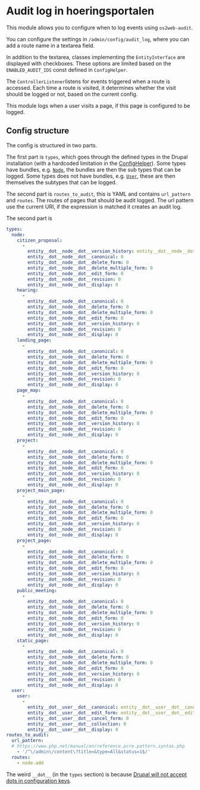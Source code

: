 # Audit log in hoeringsportalen

This module allows you to configure when to log events using `os2web-audit`.

You can configure the settings in `/admin/config/audit_log`, where you can add a
route name in a textarea field.

In addition to the textarea, classes implementing the `EntityInterface` are
displayed with checkboxes. These options are limited based on the
`ENABLED_AUDIT_IDS` const defined in `ConfigHelper`.

The `ControllerListener`listens for events triggered when a route is accessed.
Each time a route is visited, it determines whether the visit should be logged
or not, based on the current config.

This module logs when a user visits a page, if this page is configured to be
logged.

## Config structure

The config is structured in two parts.

The first part is `types`, which goes through the defined types in the Drupal
installation (with a hardcoded limitation in the
[ConfigHelper](https://github.com/itk-dev/hoeringsportal/blob/f454ccf38a6e0b8e2d2eb85b0982ab0d2be43623/web/modules/custom/hoeringsportal_audit_log/src/Helpers/ConfigHelper.php#L14)).
Some types have bundles, e.g.
[`Node`](https://api.drupal.org/api/drupal/core%21modules%21node%21src%21Entity%21Node.php/class/Node/8.9.x),
the bundles are then the sub types that can be logged. Some types does not have
bundles, e.g.
[`User`](https://api.drupal.org/api/drupal/core%21modules%21user%21src%21Entity%21User.php/class/User/9),
these are then themselves the subtypes that can be logged.

The second part is `routes_to_audit`, this is YAML and contains `url_pattern`
and `routes`. The routes of pages that should be audit logged. The url pattern
use the current URI, if the expression is matched it creates an audit log.

The second part is

```yml
types:
  node:
    citizen_proposal:
      -
        entity__dot__node__dot__version_history: entity__dot__node__dot__version_history # Enabled
        entity__dot__node__dot__canonical: 0
        entity__dot__node__dot__delete_form: 0
        entity__dot__node__dot__delete_multiple_form: 0
        entity__dot__node__dot__edit_form: 0
        entity__dot__node__dot__revision: 0
        entity__dot__node__dot__display: 0
    hearing:
      -
        entity__dot__node__dot__canonical: 0
        entity__dot__node__dot__delete_form: 0
        entity__dot__node__dot__delete_multiple_form: 0
        entity__dot__node__dot__edit_form: 0
        entity__dot__node__dot__version_history: 0
        entity__dot__node__dot__revision: 0
        entity__dot__node__dot__display: 0
    landing_page:
      -
        entity__dot__node__dot__canonical: 0
        entity__dot__node__dot__delete_form: 0
        entity__dot__node__dot__delete_multiple_form: 0
        entity__dot__node__dot__edit_form: 0
        entity__dot__node__dot__version_history: 0
        entity__dot__node__dot__revision: 0
        entity__dot__node__dot__display: 0
    page_map:
      -
        entity__dot__node__dot__canonical: 0
        entity__dot__node__dot__delete_form: 0
        entity__dot__node__dot__delete_multiple_form: 0
        entity__dot__node__dot__edit_form: 0
        entity__dot__node__dot__version_history: 0
        entity__dot__node__dot__revision: 0
        entity__dot__node__dot__display: 0
    project:
      -
        entity__dot__node__dot__canonical: 0
        entity__dot__node__dot__delete_form: 0
        entity__dot__node__dot__delete_multiple_form: 0
        entity__dot__node__dot__edit_form: 0
        entity__dot__node__dot__version_history: 0
        entity__dot__node__dot__revision: 0
        entity__dot__node__dot__display: 0
    project_main_page:
      -
        entity__dot__node__dot__canonical: 0
        entity__dot__node__dot__delete_form: 0
        entity__dot__node__dot__delete_multiple_form: 0
        entity__dot__node__dot__edit_form: 0
        entity__dot__node__dot__version_history: 0
        entity__dot__node__dot__revision: 0
        entity__dot__node__dot__display: 0
    project_page:
      -
        entity__dot__node__dot__canonical: 0
        entity__dot__node__dot__delete_form: 0
        entity__dot__node__dot__delete_multiple_form: 0
        entity__dot__node__dot__edit_form: 0
        entity__dot__node__dot__version_history: 0
        entity__dot__node__dot__revision: 0
        entity__dot__node__dot__display: 0
    public_meeting:
      -
        entity__dot__node__dot__canonical: 0
        entity__dot__node__dot__delete_form: 0
        entity__dot__node__dot__delete_multiple_form: 0
        entity__dot__node__dot__edit_form: 0
        entity__dot__node__dot__version_history: 0
        entity__dot__node__dot__revision: 0
        entity__dot__node__dot__display: 0
    static_page:
      -
        entity__dot__node__dot__canonical: 0
        entity__dot__node__dot__delete_form: 0
        entity__dot__node__dot__delete_multiple_form: 0
        entity__dot__node__dot__edit_form: 0
        entity__dot__node__dot__version_history: 0
        entity__dot__node__dot__revision: 0
        entity__dot__node__dot__display: 0
  user:
    user:
      -
        entity__dot__user__dot__canonical: entity__dot__user__dot__canonical # Enabled
        entity__dot__user__dot__edit_form: entity__dot__user__dot__edit_form # Enabled
        entity__dot__user__dot__cancel_form: 0
        entity__dot__user__dot__collection: 0
        entity__dot__user__dot__display: 0
routes_to_audit:
  url_pattern:
  # https://www.php.net/manual/en/reference.pcre.pattern.syntax.php
    - '/^\/admin\/content\?title=&type=All&status=1$/'
  routes:
    - node.add
```

The weird `__dot__` (in the `types` section) is because [Drupal will not accept
dots in configuration keys](https://www.drupal.org/node/2297311).
